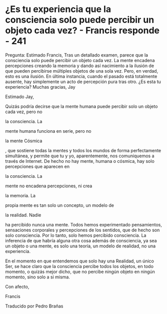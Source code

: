 # ¿Es tu experiencia que la consciencia solo puede percibir un objeto cada vez? - Francis responde - 241

Pregunta: Estimado Francis, Tras un detallado examen, parece que la consciencia solo puede percibir un objeto cada vez. La mente encadena percepciones creando la memoria y dando así nacimiento a la ilusión de que pueden percibirse múltiples objetos de una sola vez. Pero, en verdad, esto es una ilusión. En última instancia, cuando el pasado está totalmente ausente, hay simplemente un acto de percepción pura tras otro. ¿Es esta tu experiencia? Muchas gracias, Jay

Estimado Jay,

Quizás podría decirse que la mente humana puede percibir solo un objeto cada vez, pero no

la consciencia. La

mente humana funciona en serie, pero no

la mente Cósmica

, que sostiene todas la mentes y todos los mundos de forma perfectamente simultánea, y permite que tu y yo, aparentemente, nos comuniquemos a través de Internet. De hecho no hay mente, humana o cósmica, hay solo percepciones que aparecen en

la consciencia. La

mente no encadena percepciones, ni crea

la memoria. La

propia mente es tan solo un concepto, un modelo de

la realidad. Nadie

ha percibido nunca una mente. Todos hemos experimentado pensamientos, sensaciones corporales y percepciones de los sentidos, que de hecho son solo consciencia. Por lo tanto, solo hemos percibido consciencia. La inferencia de que habría alguna otra cosa además de consciencia, ya sea un objeto o una mente, es solo una teoría, un modelo de realidad, no una experiencia.

En el momento en que entendemos que solo hay una Realidad, un único Ser, se hace claro que la consciencia percibe todos los objetos, en todo momento, o quizás mejor dicho, que no percibe ningún objeto en ningún momento, sino solo a si misma.

Con afecto,

Francis

Traducido por Pedro Brañas

